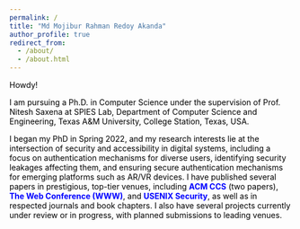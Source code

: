 ```yaml
---
permalink: /
title: "Md Mojibur Rahman Redoy Akanda"
author_profile: true
redirect_from: 
  - /about/
  - /about.html
---
```

<style>
  .page__title {
    display: none;
  }
  .content {
    color: black;
  }
</style>

<div class="content">
  <p>Howdy!</p>

  <p>
    I am pursuing a Ph.D. in Computer Science under the supervision of Prof. Nitesh Saxena at SPIES Lab, Department of Computer Science and Engineering, Texas A&M University, College Station, Texas, USA.
  </p>

  <p>
    I began my PhD in Spring 2022, and my research interests lie at the intersection of security and accessibility in digital systems, including a focus on authentication mechanisms for diverse users, identifying security leakages affecting them, and ensuring secure authentication mechanisms for emerging platforms such as AR/VR devices. I have published several papers in prestigious, top-tier venues, including <b style="color:blue;">ACM CCS</b> (two papers), <b style="color:blue;">The Web Conference (WWW)</b>, and <b style="color:blue;">USENIX Security</b>, as well as in respected journals and book chapters. I also have several projects currently under review or in progress, with planned submissions to leading venues.
  </p>
</div>
